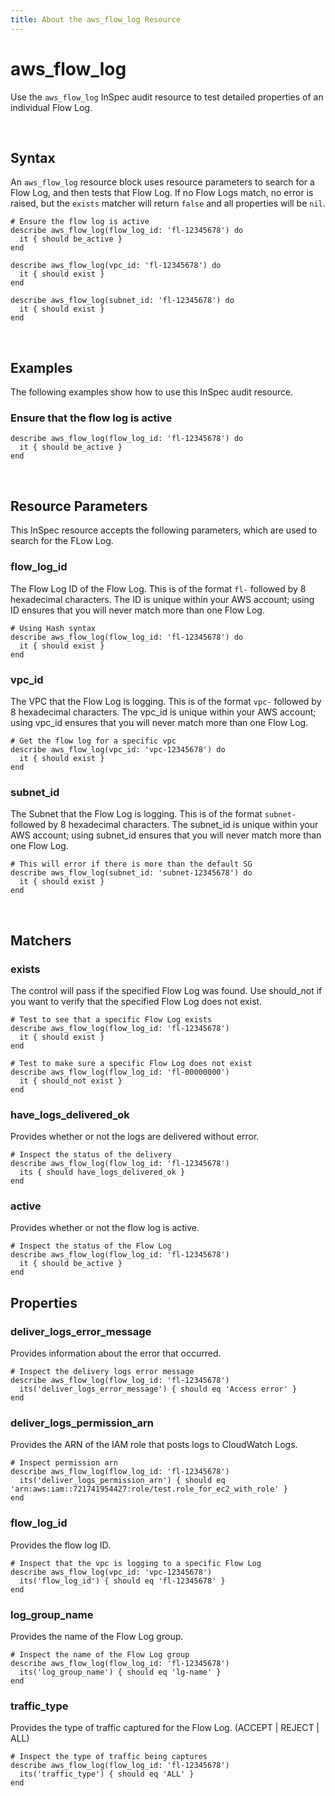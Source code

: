```yaml
---
title: About the aws_flow_log Resource
---
```


# aws_flow_log

Use the `aws_flow_log` InSpec audit resource to test detailed properties of an individual Flow Log.

<br>

## Syntax

An `aws_flow_log` resource block uses resource parameters to search for a Flow Log, and then tests that Flow Log.  If no Flow Logs match, no error is raised, but the `exists` matcher will return `false` and all properties will be `nil`.

    # Ensure the flow log is active
    describe aws_flow_log(flow_log_id: 'fl-12345678') do
      it { should be_active }
    end

    describe aws_flow_log(vpc_id: 'fl-12345678') do
      it { should exist }
    end

    describe aws_flow_log(subnet_id: 'fl-12345678') do
      it { should exist }
    end

<br>

## Examples

The following examples show how to use this InSpec audit resource.

### Ensure that the flow log is active

    describe aws_flow_log(flow_log_id: 'fl-12345678') do
      it { should be_active }
    end 

<br>

## Resource Parameters

This InSpec resource accepts the following parameters, which are used to search for the FLow Log.

### flow_log_id

The Flow Log ID of the Flow Log.  This is of the format `fl-` followed by 8 hexadecimal characters.  The ID is unique within your AWS account; using ID ensures that you will never match more than one Flow Log.

    # Using Hash syntax
    describe aws_flow_log(flow_log_id: 'fl-12345678') do
      it { should exist }
    end


### vpc_id

The VPC that the Flow Log is logging. This is of the format `vpc-` followed by 8 hexadecimal characters.  The vpc_id is unique within your AWS account; using vpc_id ensures that you will never match more than one Flow Log.  

    # Get the flow log for a specific vpc
    describe aws_flow_log(vpc_id: 'vpc-12345678') do
      it { should exist }
    end

### subnet_id

The Subnet that the Flow Log is logging. This is of the format `subnet-` followed by 8 hexadecimal characters.  The subnet_id is unique within your AWS account; using subnet_id ensures that you will never match more than one Flow Log.  

    # This will error if there is more than the default SG
    describe aws_flow_log(subnet_id: 'subnet-12345678') do
      it { should exist }    
    end

<br>

## Matchers

### exists

The control will pass if the specified Flow Log was found.  Use should_not if you want to verify that the specified Flow Log does not exist.

    # Test to see that a specific Flow Log exists
    describe aws_flow_log(flow_log_id: 'fl-12345678')
      it { should exist }
    end   

    # Test to make sure a specific Flow Log does not exist
    describe aws_flow_log(flow_log_id: 'fl-00000000')
      it { should_not exist }
    end

### have_logs_delivered_ok

Provides whether or not the logs are delivered without error.

    # Inspect the status of the delivery
    describe aws_flow_log(flow_log_id: 'fl-12345678')
      its { should have_logs_delivered_ok }
    end
    
### active

Provides whether or not the flow log is active.

    # Inspect the status of the Flow Log
    describe aws_flow_log(flow_log_id: 'fl-12345678')
      it { should be_active }
    end

## Properties

### deliver_logs_error_message

Provides information about the error that occurred.

    # Inspect the delivery logs error message
    describe aws_flow_log(flow_log_id: 'fl-12345678')
      its('deliver_logs_error_message') { should eq 'Access error' }
    end

### deliver_logs_permission_arn

Provides the ARN of the IAM role that posts logs to CloudWatch Logs.

    # Inspect permission arn
    describe aws_flow_log(flow_log_id: 'fl-12345678')
      its('deliver_logs_permission_arn') { should eq 'arn:aws:iam::721741954427:role/test.role_for_ec2_with_role' }
    end

### flow_log_id

Provides the flow log ID.

    # Inspect that the vpc is logging to a specific Flow Log
    describe aws_flow_log(vpc_id: 'vpc-12345678')
      its('flow_log_id') { should eq 'fl-12345678' }
    end

### log_group_name

Provides the name of the Flow Log group.

    # Inspect the name of the Flow Log group
    describe aws_flow_log(flow_log_id: 'fl-12345678')
      its('log_group_name') { should eq 'lg-name' }
    end

### traffic_type

Provides the type of traffic captured for the Flow Log. (ACCEPT | REJECT | ALL)

    # Inspect the type of traffic being captures
    describe aws_flow_log(flow_log_id: 'fl-12345678')
      its('traffic_type') { should eq 'ALL' }
    end
